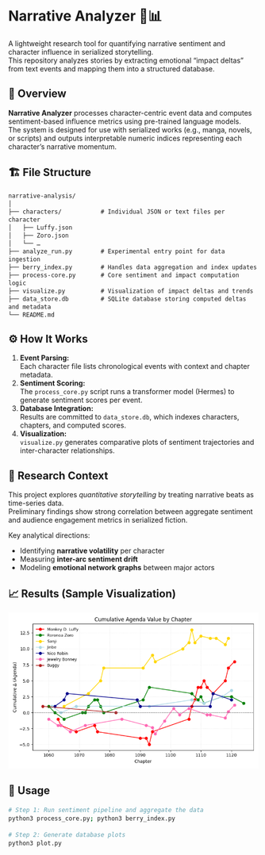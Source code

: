 # Narrative Analyzer 🧠📊

A lightweight research tool for quantifying narrative sentiment and character influence in serialized storytelling.  
This repository analyzes stories by extracting emotional “impact deltas” from text events and mapping them into a structured database.

## 🧩 Overview
**Narrative Analyzer** processes character-centric event data and computes sentiment-based influence metrics using pre-trained language models.  
The system is designed for use with serialized works (e.g., manga, novels, or scripts) and outputs interpretable numeric indices representing each character’s narrative momentum.

## 🏗️ File Structure
```
narrative-analysis/
│
├── characters/           # Individual JSON or text files per character
│   ├── Luffy.json
│   ├── Zoro.json
│   └── …
├── analyze_run.py        # Experimental entry point for data ingestion
├── berry_index.py        # Handles data aggregation and index updates
├── process-core.py       # Core sentiment and impact computation logic
├── visualize.py          # Visualization of impact deltas and trends
├── data_store.db         # SQLite database storing computed deltas and metadata
└── README.md
```

## ⚙️ How It Works

1. **Event Parsing:**  
   Each character file lists chronological events with context and chapter metadata.
2. **Sentiment Scoring:**  
   The `process_core.py` script runs a transformer model (Hermes) to generate sentiment scores per event.
3. **Database Integration:**  
   Results are committed to `data_store.db`, which indexes characters, chapters, and computed scores.
4. **Visualization:**  
   `visualize.py` generates comparative plots of sentiment trajectories and inter-character relationships.

## 🧪 Research Context

This project explores *quantitative storytelling* by treating narrative beats as time-series data.  
Preliminary findings show strong correlation between aggregate sentiment and audience engagement metrics in serialized fiction.

Key analytical directions:
- Identifying **narrative volatility** per character  
- Measuring **inter-arc sentiment drift**  
- Modeling **emotional network graphs** between major actors

## 📈 Results (Sample Visualization)
![Agenda Graph](Figure_1.png)

## 💾 Usage
```bash
# Step 1: Run sentiment pipeline and aggregate the data
python3 process_core.py; python3 berry_index.py

# Step 2: Generate database plots
python3 plot.py
```
